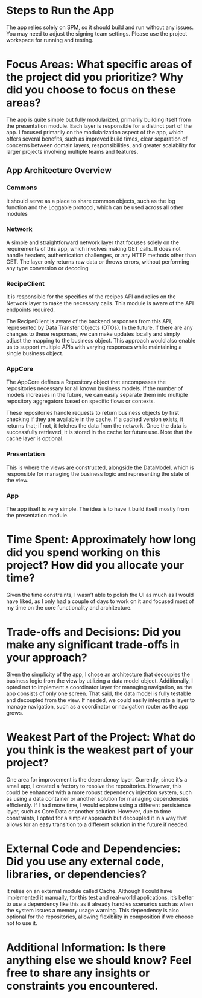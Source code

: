 # Steps to Run the App
The app relies solely on SPM, so it should build and run without any issues. You may need to adjust the signing team settings.
Please use the project workspace for running and testing.

# Focus Areas: What specific areas of the project did you prioritize? Why did you choose to focus on these areas?
The app is quite simple but fully modularized, primarily building itself from the presentation module. Each layer is responsible for a distinct part of the app. 
I focused primarily on the modularization aspect of the app, which offers several benefits, such as improved build times, clear separation of concerns between domain layers, responsibilities, and greater scalability for larger projects involving multiple teams and features.

## App Architecture Overview
### Commons
It should serve as a place to share common objects, such as the log function and the Loggable protocol, which can be used across all other modules

### Network
A simple and straightforward network layer that focuses solely on the requirements of this app, which involves making GET calls. It does not handle headers, authentication challenges, or any HTTP methods other than GET. The layer only returns raw data or throws errors, without performing any type conversion or decoding

### RecipeClient
It is responsible for the specifics of the recipes API and relies on the Network layer to make the necessary calls. This module is aware of the API endpoints required.

The RecipeClient is aware of the backend responses from this API, represented by Data Transfer Objects (DTOs). In the future, if there are any changes to these responses, we can make updates locally and simply adjust the mapping to the business object. This approach would also enable us to support multiple APIs with varying responses while maintaining a single business object.

### AppCore
The AppCore defines a Repository object that encompasses the repositories necessary for all known business models. If the number of models increases in the future, we can easily separate them into multiple repository aggregators based on specific flows or contexts.

These repositories handle requests to return business objects by first checking if they are available in the cache. If a cached version exists, it returns that; if not, it fetches the data from the network. Once the data is successfully retrieved, it is stored in the cache for future use.
Note that the cache layer is optional. 

### Presentation
This is where the views are constructed, alongside the DataModel, which is responsible for managing the business logic and representing the state of the view.

### App
The app itself is very simple. The idea is to have it build itself mostly from the presentation module.



# Time Spent: Approximately how long did you spend working on this project? How did you allocate your time?
Given the time constraints, I wasn’t able to polish the UI as much as I would have liked, as I only had a couple of days to work on it and focused most of my time on the core functionality and architecture.

# Trade-offs and Decisions: Did you make any significant trade-offs in your approach?
Given the simplicity of the app, I chose an architecture that decouples the business logic from the view by utilizing a data model object. Additionally, I opted not to implement a coordinator layer for managing navigation, as the app consists of only one screen.
That said, the data model is fully testable and decoupled from the view. If needed, we could easily integrate a layer to manage navigation, such as a coordinator or navigation router as the app grows. 

# Weakest Part of the Project: What do you think is the weakest part of your project?
One area for improvement is the dependency layer. Currently, since it’s a small app, I created a factory to resolve the repositories. However, this could be enhanced with a more robust dependency injection system, such as using a data container or another solution for managing dependencies efficiently.
If I had more time, I would explore using a different persistence layer, such as Core Data or another solution. However, due to time constraints, I opted for a simpler approach but decoupled it in a way that allows for an easy transition to a different solution in the future if needed.

# External Code and Dependencies: Did you use any external code, libraries, or dependencies?
It relies on an external module called Cache. Although I could have implemented it manually, for this test and real-world applications, it’s better to use a dependency like this as it already handles scenarios such as when the system issues a memory usage warning. This dependency is also optional for the repositories, allowing flexibility in composition if we choose not to use it.

# Additional Information: Is there anything else we should know? Feel free to share any insights or constraints you encountered.
